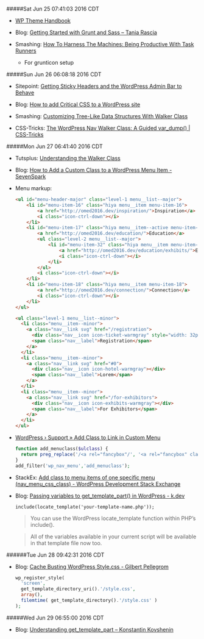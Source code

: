 #####Sat Jun 25 07:41:03 2016 CDT
* [WP Theme Handbook](https://developer.wordpress.org/themes/)

* Blog: [Getting Started with Grunt and Sass – Tania Rascia](https://www.taniarascia.com/getting-started-with-grunt-and-sass/)

* Smashing: [How To Harness The Machines: Being Productive With Task Runners](https://www.smashingmagazine.com/2016/06/harness-machines-productive-task-runners/)
    * For grunticon setup

#####Sun Jun 26 06:08:18 2016 CDT
* Sitepoint: [Getting Sticky Headers and the WordPress Admin Bar to Behave](https://www.sitepoint.com/getting-sticky-headers-wordpress-admin-bar-behave/)

* Blog: [How to add Critical CSS to a WordPress site](https://aarontgrogg.com/blog/2016/01/13/how-to-add-critical-css-to-a-wordpress-site/)

* Smashing: [Customizing Tree-Like Data Structures With Walker Class](https://www.smashingmagazine.com/2015/10/customize-tree-like-data-structures-wordpress-walker-class/)

* CSS-Tricks: [The WordPress Nav Walker Class: A Guided var_dump() | CSS-Tricks](https://css-tricks.com/the-wordpress-nav-walker-class-a-guided-var_dump/)

#####Mon Jun 27 06:41:40 2016 CDT
* Tutsplus: [Understanding the Walker Class](http://code.tutsplus.com/tutorials/understanding-the-walker-class--wp-25401)

* Blog: [How to Add a Custom Class to a WordPress Menu Item - SevenSpark](http://sevenspark.com/how-to/how-to-add-a-custom-class-to-a-wordpress-menu-item)

* Menu markup:
    ```html
    <ul id="menu-header-major" class="level-1 menu__list--major">
        <li id="menu-item-16" class="hiya menu__item menu-item-16">
            <a href="http://omed2016.dev/inspiration/">Inspiration</a>
            <i class="icon-ctrl-down"></i>
        </li>
        <li id="menu-item-17" class="hiya menu__item--active menu-item-17">
            <a href="http://omed2016.dev/education/">Education</a>
            <ul class="level-2 menu__list--major">
                <li id="menu-item-32" class="hiya menu__item menu-item-32">
                    <a href="http://omed2016.dev/education/exhibits/">Exhibits</a>
                    <i class="icon-ctrl-down"></i>
                </li>
            </ul>
            <i class="icon-ctrl-down"></i>
        </li>
        <li id="menu-item-18" class="hiya menu__item menu-item-18">
            <a href="http://omed2016.dev/connection/">Connection</a>
            <i class="icon-ctrl-down"></i>
        </li>
    </ul>
    
    <ul class="level-1 menu__list--minor">
      <li class="menu__item--minor">
        <a class="nav__link svg" href="/registration">
          <div class="nav__icon icon-ticket-warmgray" style="width: 32px;"></div>
          <span class="nav__label">Registration</span>
        </a>
      </li>
      <li class="menu__item--minor">
        <a class="nav__link svg" href="#0">
          <div class="nav__icon icon-hotel-warmgray"></div>
          <span class="nav__label">Lorem</span>
        </a>
      </li>
      <li class="menu__item--minor">
        <a class="nav__link svg" href="/for-exhibitors">
          <div class="nav__icon icon-exhibits-warmgray"></div>
          <span class="nav__label">For Exhibitors</span>
        </a>
      </li>
    </ul>
    ```

* [WordPress › Support » Add Class to Link in Custom Menu](https://wordpress.org/support/topic/add-class-to-link-in-custom-menu)

    ```php
    function add_menuclass($ulclass) {
      return preg_replace('/<a rel="fancybox"/', '<a rel="fancybox" class="fancybox"', $ulclass, 1);
    }
    add_filter('wp_nav_menu','add_menuclass');
    ```

* StackEx: [Add class to menu items of one specific menu (nav_menu_css_class) - WordPress Development Stack Exchange](http://wordpress.stackexchange.com/questions/90649/add-class-to-menu-items-of-one-specific-menu-nav-menu-css-class)


* Blog: [Passing variables to get_template_part() in WordPress - k.dev](http://keithdevon.com/passing-variables-to-get_template_part-in-wordpress/)

    ```
    include(locate_template('your-template-name.php'));
    ```
    > You can use the WordPress locate_template function within PHP’s include(). 

    > All of the variables available in your current script will be available in that template file now too.

######Tue Jun 28 09:42:31 2016 CDT

* Blog: [Cache Busting WordPress Style.css - Gilbert Pellegrom](https://gilbert.pellegrom.me/cache-busting-wordpress-style-css/)
    ```php
    wp_register_style( 
      'screen', 
      get_template_directory_uri().'/style.css', 
      array(), 
      filemtime( get_template_directory().'/style.css' ) 
    );
    ```

#####Wed Jun 29 06:55:00 2016 CDT
* Blog: [Understanding get_template_part – Konstantin Kovshenin](https://kovshenin.com/2013/get_template_part/)
